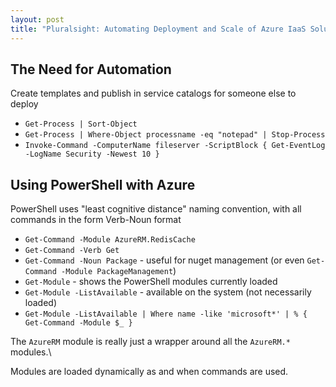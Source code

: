 ```yaml
---
layout: post
title: "Pluralsight: Automating Deployment and Scale of Azure IaaS Solutions"
---
```

## The Need for Automation

Create templates and publish in service catalogs for someone else to deploy

* `Get-Process | Sort-Object`
* `Get-Process | Where-Object processname -eq "notepad" | Stop-Process`
* `Invoke-Command -ComputerName fileserver -ScriptBlock { Get-EventLog -LogName Security -Newest 10 }`

## Using PowerShell with Azure

PowerShell uses "least cognitive distance" naming convention, with all commands in the form Verb-Noun format

* `Get-Command -Module AzureRM.RedisCache`
* `Get-Command -Verb Get`
* `Get-Command -Noun Package` - useful for nuget management (or even `Get-Command -Module PackageManagement`)
* `Get-Module` - shows the PowerShell modules currently loaded
* `Get-Module -ListAvailable` - available on the system (not necessarily loaded)
* `Get-Module -ListAvailable | Where name -like 'microsoft*' | % { Get-Command -Module $_ }`

The `AzureRM` module is really just a wrapper around all the `AzureRM.*` modules.\

Modules are loaded dynamically as and when commands are used.
